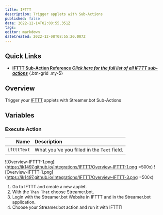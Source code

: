 ```yaml
---
title: IFTTT
description: Trigger applets with Sub-Actions
published: false
date: 2022-12-14T02:00:55.351Z
tags: 
editor: markdown
dateCreated: 2022-12-08T08:55:20.007Z
---
```


## Quick Links
- [<i class="mdi mdi-lightning-bolt-outline"></i> **IFTTT Sub-Action Reference *Click here for the full list of all IFTTT sub-actions***](/Sub-Actions/IFTTT)
{.btn-grid .my-5}

## Overview
Trigger your [IFTTT](https://ifttt.com) applets with Streamer.bot Sub-Actions

## Variables
### Execute Action
Name | Description
----:|:------------
`iftttText` | What you've you filled in the `Text` field.

![Overview-IFTTT-1.png](https://ik1497.github.io/Integrations/IFTTT/Overview-IFTTT-1.png =500x)
![Overview-IFTTT-1.png](https://ik1497.github.io/Integrations/IFTTT/Overview-IFTTT-3.png =500x)

1. Go to IFTTT and create a new applet.
2. With the `Then That` choose Streamer.bot.
3. Login with the Streamer.bot Website in IFTTT and in the Streamer.bot application.
4. Choose your Streamer.bot action and run it with IFTTT!